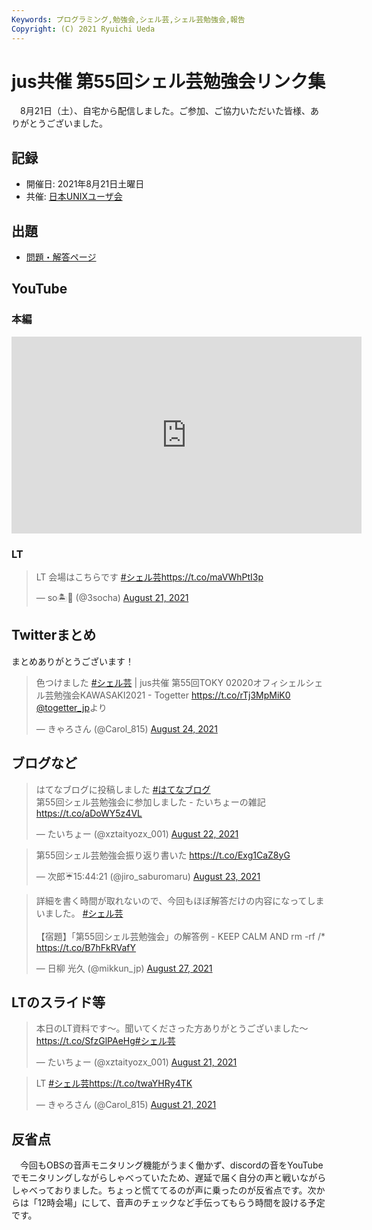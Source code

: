 ```yaml
---
Keywords: プログラミング,勉強会,シェル芸,シェル芸勉強会,報告
Copyright: (C) 2021 Ryuichi Ueda
---
```


# jus共催 第55回シェル芸勉強会リンク集


　8月21日（土）、自宅から配信しました。ご参加、ご協力いただいた皆様、ありがとうございました。


## 記録

* 開催日: 2021年8月21日土曜日
* 共催: [日本UNIXユーザ会](https://www.jus.or.jp/)


## 出題

* [問題・解答ページ](/?post=shellgei_55)


## YouTube

### 本編

<iframe width="560" height="315" src="https://www.youtube.com/embed/videoseries?list=PLbUh9y6MXvjf-FW4iv6iXYguSL7h3Zg0s" frameborder="0" allow="autoplay; encrypted-media" allowfullscreen></iframe>

### LT

<blockquote class="twitter-tweet" data-partner="tweetdeck"><p lang="ja" dir="ltr">LT 会場はこちらです <a href="https://twitter.com/hashtag/%E3%82%B7%E3%82%A7%E3%83%AB%E8%8A%B8?src=hash&amp;ref_src=twsrc%5Etfw">#シェル芸</a><a href="https://t.co/maVWhPtI3p">https://t.co/maVWhPtI3p</a></p>&mdash; so🏝🦊 (@3socha) <a href="https://twitter.com/3socha/status/1428982394648813568?ref_src=twsrc%5Etfw">August 21, 2021</a></blockquote>
<script async src="https://platform.twitter.com/widgets.js" charset="utf-8"></script>


## Twitterまとめ

まとめありがとうございます！

<blockquote class="twitter-tweet"><p lang="ja" dir="ltr">色つけました <a href="https://twitter.com/hashtag/%E3%82%B7%E3%82%A7%E3%83%AB%E8%8A%B8?src=hash&amp;ref_src=twsrc%5Etfw">#シェル芸</a> | jus共催 第55回TOKY 02020オフィシェルシェル芸勉強会KAWASAKI2021 - Togetter <a href="https://t.co/rTj3MpMiK0">https://t.co/rTj3MpMiK0</a> <a href="https://twitter.com/togetter_jp?ref_src=twsrc%5Etfw">@togetter_jp</a>より</p>&mdash; きゃろさん (@Carol_815) <a href="https://twitter.com/Carol_815/status/1430059629547900930?ref_src=twsrc%5Etfw">August 24, 2021</a></blockquote> <script async src="https://platform.twitter.com/widgets.js" charset="utf-8"></script>

## ブログなど

<blockquote class="twitter-tweet" data-partner="tweetdeck"><p lang="ja" dir="ltr">はてなブログに投稿しました <a href="https://twitter.com/hashtag/%E3%81%AF%E3%81%A6%E3%81%AA%E3%83%96%E3%83%AD%E3%82%B0?src=hash&amp;ref_src=twsrc%5Etfw">#はてなブログ</a><br>第55回シェル芸勉強会に参加しました - たいちょーの雑記 <a href="https://t.co/aDoWY5z4VL">https://t.co/aDoWY5z4VL</a></p>&mdash; たいちょー (@xztaityozx_001) <a href="https://twitter.com/xztaityozx_001/status/1429316187716943883?ref_src=twsrc%5Etfw">August 22, 2021</a></blockquote>

<blockquote class="twitter-tweet" data-partner="tweetdeck"><p lang="ja" dir="ltr">第55回シェル芸勉強会振り返り書いた <a href="https://t.co/Exg1CaZ8yG">https://t.co/Exg1CaZ8yG</a></p>&mdash; 次郎☔️15:44:21 (@jiro_saburomaru) <a href="https://twitter.com/jiro_saburomaru/status/1429804240424235010?ref_src=twsrc%5Etfw">August 23, 2021</a></blockquote>

<blockquote class="twitter-tweet" data-partner="tweetdeck"><p lang="ja" dir="ltr">詳細を書く時間が取れないので、今回もほぼ解答だけの内容になってしまいました。 <a href="https://twitter.com/hashtag/%E3%82%B7%E3%82%A7%E3%83%AB%E8%8A%B8?src=hash&amp;ref_src=twsrc%5Etfw">#シェル芸</a><br><br>【宿題】「第55回シェル芸勉強会」の解答例 - KEEP CALM AND rm -rf /* <a href="https://t.co/B7hFkRVafY">https://t.co/B7hFkRVafY</a></p>&mdash; 日柳 光久 (@mikkun_jp) <a href="https://twitter.com/mikkun_jp/status/1431297840521777153?ref_src=twsrc%5Etfw">August 27, 2021</a></blockquote>
<script async src="https://platform.twitter.com/widgets.js" charset="utf-8"></script>


## LTのスライド等

<blockquote class="twitter-tweet" data-partner="tweetdeck"><p lang="ja" dir="ltr">本日のLT資料です～。聞いてくださった方ありがとうございました～<a href="https://t.co/SfzGlPAeHg">https://t.co/SfzGlPAeHg</a><a href="https://twitter.com/hashtag/%E3%82%B7%E3%82%A7%E3%83%AB%E8%8A%B8?src=hash&amp;ref_src=twsrc%5Etfw">#シェル芸</a></p>&mdash; たいちょー (@xztaityozx_001) <a href="https://twitter.com/xztaityozx_001/status/1428993046314582021?ref_src=twsrc%5Etfw">August 21, 2021</a></blockquote>

<blockquote class="twitter-tweet" data-partner="tweetdeck"><p lang="und" dir="ltr">LT <a href="https://twitter.com/hashtag/%E3%82%B7%E3%82%A7%E3%83%AB%E8%8A%B8?src=hash&amp;ref_src=twsrc%5Etfw">#シェル芸</a><a href="https://t.co/twaYHRy4TK">https://t.co/twaYHRy4TK</a></p>&mdash; きゃろさん (@Carol_815) <a href="https://twitter.com/Carol_815/status/1428992135773057034?ref_src=twsrc%5Etfw">August 21, 2021</a></blockquote>

## 反省点

　今回もOBSの音声モニタリング機能がうまく働かず、discordの音をYouTubeでモニタリングしながらしゃべっていたため、遅延で届く自分の声と戦いながらしゃべっておりました。ちょっと慌ててるのが声に乗ったのが反省点です。次からは「12時会場」にして、音声のチェックなど手伝ってもらう時間を設ける予定です。

